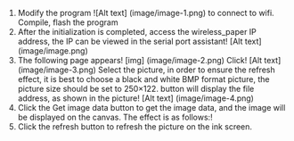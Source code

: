 1. Modify the program
![Alt text] (image/image-1.png)
to connect to wifi.
Compile, flash the program
2. After the initialization is completed, access the wireless_paper IP address, the IP can be viewed in the serial port assistant! [Alt text] (image/image.png)
3. The following page appears! [img] (image/image-2.png)
Click! [Alt text] (image/image-3.png) Select the picture, in order to ensure the refresh effect, it is best to choose a black and white BMP format picture, the picture size should be set to 250×122.
button will display the file address, as shown in the picture! [Alt text] (image/image-4.png)
5. Click the Get image data button to get the image data, and the image will be displayed on the canvas. The effect is as follows:! [
](image/image-5.png)
6. Click the refresh button to refresh the picture on the ink screen.